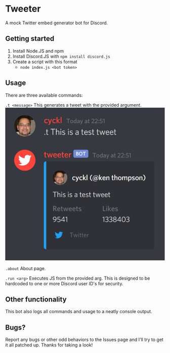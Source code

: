 # Tweeter
A mock Twitter embed generator bot for Discord.

## Getting started
1. Install Node.JS and npm
2. Install Discord.JS with `npm install discord.js`
3. Create a script with this format
   - `node index.js <bot token>`

## Usage
There are three available commands:

`.t <message>`
This generates a tweet with the provided argument.
![Example of usage and embed](https://github.com/cyckl/tweeter/raw/master/img/example.png)

`.about`
About page.

`.run <arg>`
Executes JS from the provided arg. This is designed to be hardcoded to one or more Discord user ID's for security.

## Other functionality
This bot also logs all commands and usage to a neatly console output.

## Bugs?
Report any bugs or other odd behaviors to the Issues page and I'll try to get it all patched up. Thanks for taking a look!
